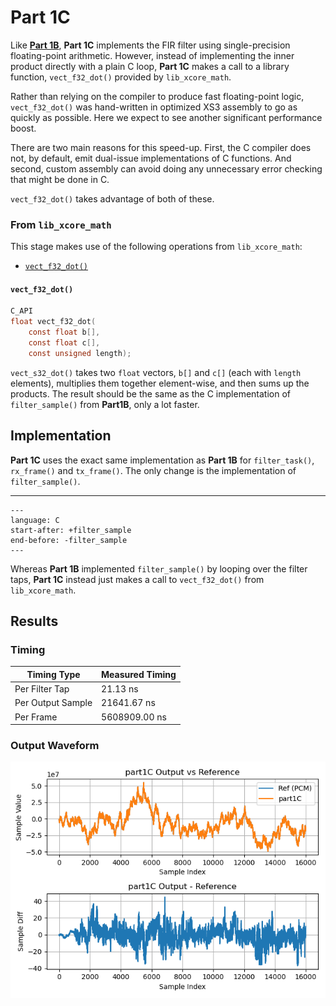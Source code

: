 
# Part 1C

Like [**Part 1B**](part1B.md), **Part 1C** implements the FIR filter using
single-precision floating-point arithmetic. However, instead of implementing the
inner product directly with a plain C loop, **Part 1C** makes a call to a
library function, `vect_f32_dot()` provided by `lib_xcore_math`.

Rather than relying on the compiler to produce fast floating-point logic,
`vect_f32_dot()` was hand-written in optimized XS3 assembly to go as quickly as
possible. Here we expect to see another significant performance boost.

There are two main reasons for this speed-up. First, the C compiler does not, by
default, emit dual-issue implementations of C functions. And second, custom assembly can avoid doing any unnecessary error checking that might be done in C.

`vect_f32_dot()` takes advantage of both of these.

### From `lib_xcore_math`

This stage makes use of the following operations from `lib_xcore_math`:

* [`vect_f32_dot()`](https://github.com/xmos/lib_xcore_math/blob/v2.1.1/lib_xcore_math/api/xmath/vect/vect_s32.h#L399-L480)

#### `vect_f32_dot()`

```C
C_API
float vect_f32_dot(
    const float b[],
    const float c[],
    const unsigned length);
```

`vect_s32_dot()` takes two `float` vectors, `b[]` and `c[]` (each with `length`
elements), multiplies them together element-wise, and then sums up the products.
The result should be the same as the C implementation of `filter_sample()` from
**Part1B**, only a lot faster.


## Implementation

**Part 1C** uses the exact same implementation as **Part 1B** for
`filter_task()`, `rx_frame()` and `tx_frame()`. The only change is the
implementation of `filter_sample()`.

---

```{literalinclude} ../../src/part1C/part1C.c
---
language: C
start-after: +filter_sample
end-before: -filter_sample
---
```

Whereas **Part 1B** implemented `filter_sample()` by looping over the filter
taps, **Part 1C** instead just makes a call to `vect_f32_dot()` from
`lib_xcore_math`.


## Results

### Timing

| Timing Type       | Measured Timing
|-------------------|-----------------------
| Per Filter Tap    | 21.13 ns
| Per Output Sample | 21641.67 ns
| Per Frame         | 5608909.00 ns

### Output Waveform

![**Part 1C** Output](img/part1C.png)